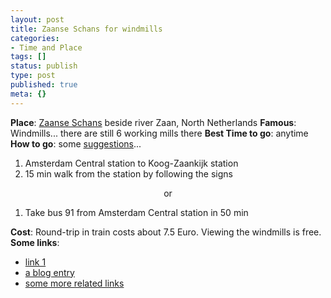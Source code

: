 ```yaml
---
layout: post
title: Zaanse Schans for windmills
categories:
- Time and Place
tags: []
status: publish
type: post
published: true
meta: {}
---
```

<strong>Place</strong>: <a href="http://www.zaanseschans.nl/">Zaanse Schans</a> beside river Zaan, North Netherlands
<strong>Famous</strong>: Windmills... there are still 6 working mills there
<strong>Best Time to go</strong>: anytime
<strong>How to go</strong>: some <a href="http://www.virtualtourist.com/travel/Europe/Netherlands/Provincie_Noord_Holland/Zaanse_Schans-2271918/Transportation-Zaanse_Schans-BR-1.html">suggestions</a>...
<ol>
	<li>Amsterdam Central station to Koog-Zaankijk station</li>
	<li>15 min walk from the station by following the signs</li>
</ol>
<p align="center">or</p>

<ol>
	<li>
<p align="left">Take bus 91 from Amsterdam Central station in 50 min</p>
</li>
</ol>
<strong>Cost</strong>: Round-trip in train costs about 7.5 Euro. Viewing the windmills is free.
<strong>Some links</strong>:
<ul>
	<li><a href="http://www.amsterdam.info/excursions/zaanse-schans/">link 1</a></li>
	<li><a href="http://notourist.wordpress.com/2007/07/11/zaanse-schans/">a blog entry</a></li>
	<li><a href="http://www.uky.edu/OtherOrgs/KPS/pages/conferences/netherlands/pages/zaanseschans.htm">some more related links</a></li>
</ul>
